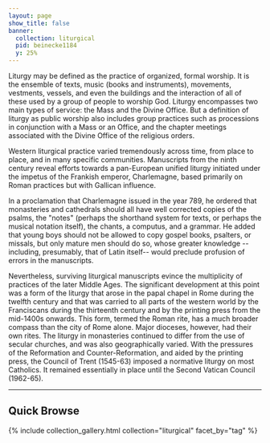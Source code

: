 ```yaml
---
layout: page
show_title: false
banner:
  collection: liturgical
  pid: beinecke1184
  y: 25%
---
```


Liturgy may be defined as the practice of organized, formal worship. It is the ensemble of texts, music (books and instruments), movements, vestments, vessels, and even the buildings and the interaction of all of these used by a group of people to worship God. Liturgy encompasses two main types of service: the Mass and the Divine Office. But a definition of liturgy as public worship also includes group practices such as processions in conjunction with a Mass or an Office, and the chapter meetings associated with the Divine Office of the religious orders.

Western liturgical practice varied tremendously across time, from place to place, and in many specific communities. Manuscripts from the ninth century reveal efforts towards a pan-European unified liturgy initiated under the impetus of the Frankish emperor, Charlemagne, based primarily on Roman practices but with Gallican influence.

In a proclamation that Charlemagne issued in the year 789, he ordered that monasteries and cathedrals should all have well corrected copies of the psalms, the "notes" (perhaps the shorthand system for texts, or perhaps the musical notation itself), the chants, a computus, and a grammar. He added that young boys should not be allowed to copy gospel books, psalters, or missals, but only mature men should do so, whose greater knowledge --including, presumably, that of Latin itself-- would preclude profusion of errors in the manuscripts.

Nevertheless, surviving liturgical manuscripts evince the multiplicity of practices of the later Middle Ages. The significant development at this point was a form of the liturgy that arose in the papal chapel in Rome during the twelfth century and that was carried to all parts of the western world by the Franciscans during the thirteenth century and by the printing press from the mid-1400s onwards. This form, termed the Roman rite, has a much broader compass than the city of Rome alone. Major dioceses, however, had their own rites. The liturgy in monasteries continued to differ from the use of secular churches, and was also geographically varied. With the pressures of the Reformation and Counter-Reformation, and aided by the printing press, the Council of Trent (1545-63) imposed a normative liturgy on most Catholics. It remained essentially in place until the Second Vatican Council (1962-65).

<!-- Note: On the following pages, all manuscript citations are understood to be held by Columbia University, Rare Book and Manuscript Library. -->

---

## Quick Browse

{% include collection_gallery.html collection="liturgical" facet_by="tag" %}
